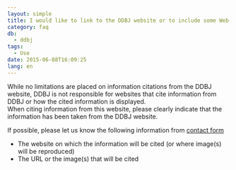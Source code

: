 ```yaml
---
layout: simple
title: I would like to link to the DDBJ website or to include some Web screenshots on my website
category: faq
db:
  - ddbj
tags: 
  - Use
date: 2015-06-08T16:09:25
lang: en
---
```


While no limitations are placed on information citations from the DDBJ website, DDBJ is not responsible for websites that cite information from DDBJ or how the cited information is displayed.    
When citing information from this website, please clearly indicate that the information has been taken from the DDBJ website.

If possible, please let us know the following information from [contact form](/contact-ddbj-e.html#to-ddbj)
- The website on which the information will be cited (or where image(s) will be reproduced)
- The URL or the image(s) that will be cited
